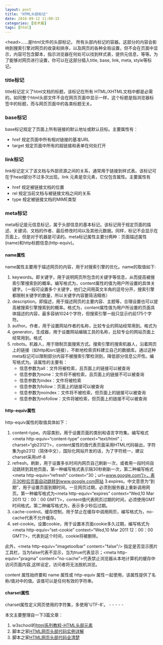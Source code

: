 ```yaml
---
layout: post
title: "HTML头部标记"
date: 2016-09-12 11:09:15
categories: [技术篇]
tags: [html]
---
```

\<head>......</head>是html文件的头部标记， 所有头部内标记的容器。这部分的内容会影响到搜索引擎对网页的收录和排序，以及网页的各种全局设置，但不会在页面中显示，内容可包含脚本，指示浏览器在何处可以找到样式表，提供元信息，等等。为了能够对网页进行设置，你可以在这部分插入title, base, link, meta, style等标记。
 
### title标记
title标记定义了html文档的标题，该标记在所有 HTML/XHTML文档中都是必需的。如同整个html头部文件不会在网页页面中显示一样，这个标题是指浏览器标签中的标题，而与网页页面中的各类标题无关。

### base标记
base标记规定了页面上所有链接的默认地址或默认目标。主要属性有：

* href 规定页面中所有相对链接的基准URL
* target 规定页面中所有的超链接和表单在何处打开


### link标记
link标记定义了该文档与外部资源之间的关系，通常用于链接到样式表。该标记可在于head部分不过多次出现。link 元素是空元素，它仅包含属性。主要属性有

* href 规定被链接文档的位置
* rel 规定当前文档与被链接文档之间的关系
* type 规定被链接文档的MIME类型

### meta标记
meta标记是元信息标记，属于头部信息的基本标记。该标记用于规定页面的描述、关键词、文档的作者、最后修改时间以及其他元数据。同样，标记不会显示在页面上，但是对于机器是可读的。meta标记属性主要分两种：页面描述属性(name)和http标题信息(http-equiv)。

#### name属性
name属性主要用于描述网页的内容，用于对搜索引擎的优化。name的取值如下:

1. keywords。即关键字，用于说明网页所包含的关键字等信息，从而提高被搜索引擎搜索到的概率。编写格式为<meta name="keywords" content =“关键字”/>，content属性的值为用户所设置的具体关键字。（一般可设置多个关键字，他们之间用英文半角的逗号分开，搜索引擎都限制关键字的数量，所以关键字内容要简洁精练）
2. description。即描述，用于描述网页的主要内容、主题等，合理设置也可以提高被搜索引擎搜索到的概率。格式为<meta name="description" content=“对页面的描述”/>，content属性值为用户所设置的页面具体描述的内容，最多容纳1024个字符，但搜索引擎一般只显示约前175个字符。
3. author。作者，用于设置网站作者的名称，比较专业的网站经常用到。格式为<meta name="author" content =“作者名称”/>
4. generator。生成器，用于设置网站编辑工具的名称，比较专业的网站页面上经常用到。格式<meta name="generator" content =“网站编辑工具名称”/>
5. robots。机器人，用于限制页面搜索方式。搜索引擎的搜索机器人，沿着网页上的链接（如http和src链接），不断地检索资料建立自己的数据库。通过这种meta标记可以限制部分内容不被搜索引擎检测到，降低部分信息公开性。编写格式为<meta name=“robots” content="指令组合">。该属性的主要有：
	* 信息参数为all：文件将被检索，且页面上的链接可以被查询
	* 信息参数为none：文件将不被检索，且页面上的链接不可以被查询
	* 信息参数为index：文件将被检索
	* 信息参数为follow：页面上的链接可以被查询
	* 信息参数为noindex：文件将不被检索，但页面上的链接可以被查询
	* 信息参数为nofollow：文件将被检索，但页面上的链接不可以被查询

#### http-equiv属性
http-equiv属性的取值具体如下：

1. content-type。内容类别，用于设置页面的类别和语言字符集。编写格式<meta http-equiv=“content-type” context=“text/html”；charset=“gb2312”/>，content属性的值代表页面采用HTML代码输出，字符集为gb2312（简体中文），国际化网站开发的话，为了字符统一，建议charset采用utf-8
2. refresh。刷新，用于设置多长时间内网页自己刷新一次，或者用一段时间自动跳转到其他页面，第一种编写格式<meta http-equiv=“refresh” context=“30”/>表示隔30秒刷新一次，第二种编写格式<meta http-equiv=“refresh” context=“30；url=www.google.com”/>，表示30秒后页面自动跳转到www.google.com网站
3.expires。中文意思为“到期”，用于设置页面到期时间。一旦网页过期，必须到服务器上重新调用网页。第一种编写格式为<meta http-equiv=“expires” context=“Wed,10 Mar 2011 12：00：00 GMT”/>，content值代表网页过期的时间，必须使用GMT时间格式。第二种编写格式为<meta http-equiv=“expires” context=“30”/>，表示多少秒后过期。
4. cache-control。缓存控制，用于禁止在缓存中调用网页，编写格式为<meta http-equiv=“cache-control” context=“no-cache”/>，no-cache代表不允许缓存。
5. set-cookie。设置cookie，用于设置本页面cookie多久过期，编写格式为<meta http-equiv=“set-cookie” context=“Wed,10 Mar 2011 12：00：00 GMT”/>，代表到这个时间，cookie将被删除。

此外，\<meta http-equiv="imagetoolbar" content="false"/> 指定是否显示图片工具栏，当为false代表不显示，当为true代表显示；\<meta http-equiv="pragma" content="no-cache">代表禁止浏览器从本地计算机的缓存中访问页面内容,这样设定，访问者将无法脱机浏览。

content 属性始终要和 name 属性或 http-equiv 属性一起使用，该属性提供了名称/值对中的值。该值可以是任何有效的字符串。

#### charset属性
charset属性定义网页使用的字符集，多使用'UTF-8'。
\- - - - -

本文主要整理自一下3篇文章：

1. w3school的[html系列教程-HTML头部元素](http://www.w3school.com.cn/html/html_head.asp)
2. 脚本之家[HTML网页头部代码实例详解](http://www.jb51.net/web/120748.html)
3. 脚本之家[HTML网页头部代码全清楚](http://www.jb51.net/web/20317.html)